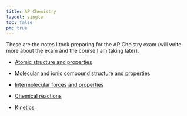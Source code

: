 ```yaml
---
title: AP Chemistry
layout: single
toc: false
pm: true
---
```

These are the notes I took preparing for the AP Cheistry exam (will write more about the exam and the course I am taking later).

<div id="menu">
    <section id="menu-section">

- [Atomic structure and properties](/notes/research/chemistry/ap-chemistry/atomic-structure-and-properties/)
- [Molecular and ionic compound structure and properties](/notes/research/chemistry/ap-chemistry/molecular-and-ionic-compound-structure-and-properties/)
- [Intermolecular forces and properties](/notes/research/chemistry/ap-chemistry/intermolecular-forces-and-properties/)
- [Chemical reactions](/notes/research/chemistry/ap-chemistry/chemical-reactions/)
- [Kinetics](/notes/research/chemistry/ap-chemistry/kinetics/)

    </section>
</div>